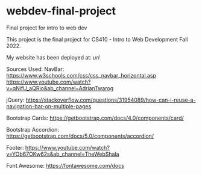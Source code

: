 # webdev-final-project

Final project for intro to web dev

This project is the final project for CS410 - Intro to Web Development Fall 2022.

My website has been deployed at: _url_

Sources Used:
NavBar: https://www.w3schools.com/css/css_navbar_horizontal.asp
https://www.youtube.com/watch?v=qNifU_aQRio&ab_channel=AdrianTwarog

jQuery: https://stackoverflow.com/questions/31954089/how-can-i-reuse-a-navigation-bar-on-multiple-pages

Bootstrap Cards: https://getbootstrap.com/docs/4.0/components/card/

Bootstrap Accordion: https://getbootstrap.com/docs/5.0/components/accordion/

Footer: https://www.youtube.com/watch?v=YOb67OKw62s&ab_channel=TheWebShala

Font Awesome: https://fontawesome.com/docs

